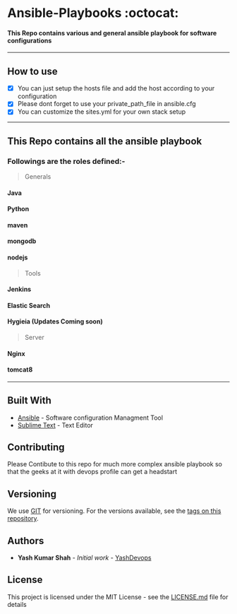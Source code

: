 # Ansible-Playbooks :octocat:

#### This Repo contains various and general ansible playbook for software configurations
---
## How to use

- [x] You can just setup the hosts file and add the host according to your configuration
- [X] Please dont forget to use your private_path_file in ansible.cfg
- [X] You can customize the sites.yml for your own stack setup
---

## This Repo contains all the ansible playbook 
### Followings are the roles defined:-

> Generals
#### Java
#### Python
#### maven
#### mongodb
#### nodejs

>Tools 
#### Jenkins
#### Elastic Search
#### Hygieia (Updates Coming soon)

>Server 
#### Nginx
#### tomcat8

---

## Built With

* [Ansible](https://www.ansible.com/) - Software configuration Managment Tool
* [Sublime Text](https://maven.apache.org/) - Text Editor


## Contributing

Please Contibute to this repo for much more complex ansible playbook so that the geeks at it with devops profile can get a headstart

## Versioning

We use [GIT](https://git-scm.com/) for versioning. For the versions available, see the [tags on this repository](https://github.com/YashDevops/Ansible). 

## Authors

* **Yash Kumar Shah** - *Initial work* - [YashDevops](https://github.com/YashDevops)

## License

This project is licensed under the MIT License - see the [LICENSE.md](LICENSE.md) file for details



